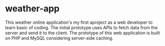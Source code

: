 # weather-app
This weather online application's my first aproject as a web developer to learn basic of coding. The initial prototype uses APIs to fetch data from the server and send it to the client. The prototype of this web application is  built on PHP and MySQL considering server-side caching.
